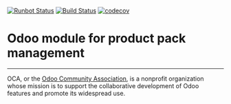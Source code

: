 [![Runbot Status](https://runbot.odoo-community.org/runbot/badge/flat/286/12.0.svg)](https://runbot.odoo-community.org/runbot/repo/github-com-oca-product-pack-286)
[![Build Status](https://travis-ci.com/OCA/product-pack.svg?branch=12.0)](https://travis-ci.com/OCA/product-pack)
[![codecov](https://codecov.io/gh/OCA/product-pack/branch/12.0/graph/badge.svg)](https://codecov.io/gh/OCA/product-pack)

# Odoo module for product pack management

----

OCA, or the [Odoo Community Association](http://odoo-community.org/), is a nonprofit organization whose
mission is to support the collaborative development of Odoo features and
promote its widespread use.
